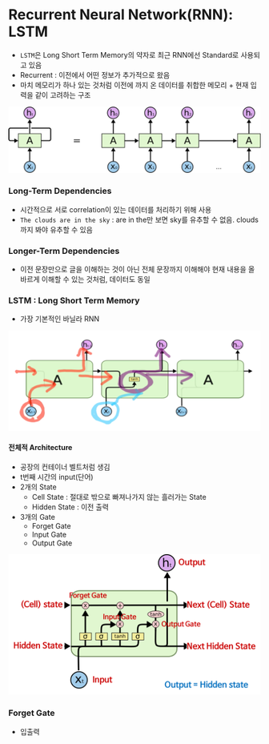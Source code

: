 # Recurrent Neural Network(RNN): LSTM

- ```LSTM```은 Long Short Term Memory의 약자로 최근 RNN에선 Standard로 사용되고 있음
- Recurrent : 이전에서 어떤 정보가 추가적으로 왔음
- 마치 메모리가 하나 있는 것처럼 이전에 까지 온 데이터를 취합한 메모리 + 현재 입력을 같이 고려하는 구조

<img src="../images/rnn001.png" heihgt="350">

### Long-Term Dependencies
- 시간적으로 서로 correlation이 있는 데이터를 처리하기 위해 사용
- ```The clouds are in the sky``` : are in the만 보면 sky를 유추할 수 없음. clouds까지 봐야 유추할 수 있음


### Longer-Term Dependencies
- 이전 문장만으로 글을 이해하는 것이 아닌 전체 문장까지 이해해야 현재 내용을 올바르게 이해할 수 있는 것처럼, 데이터도 동일

### LSTM : Long Short Term Memory
- 가장 기본적인 바닐라 RNN

<img src="../images/rnn002.png" heihgt="350">

#### 전체적 Architecture
- 공장의 컨테이너 벨트처럼 생김
- t번째 시간의 input(단어)
- 2개의 State
	- Cell State : 절대로 밖으로 빠져나가지 않는 흘러가는 State
	- Hidden State : 이전 출력
- 3개의 Gate
	- Forget Gate 
	- Input Gate
	- Output Gate

<img src="../images/rnn003.png" heihgt="350">


### Forget Gate
- 입출력